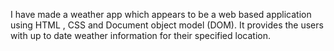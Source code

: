 I have made a weather app which appears to be a web based application using HTML , CSS and Document object model (DOM).
It provides the users with up to date weather information for their specified location.
